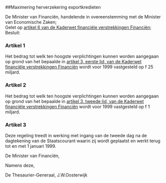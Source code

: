 <meta http-equiv='Content-Type' content='text/html; charset=utf-8' />

##Maximering herverzekering exportkredieten

De Minister van Financiën, handelende in overeenstemming met de Minister van Economische Zaken;  
Gelet op [artikel 6 van de Kaderwet financiële verstrekkingen Financiën](../../../../../wet/kaderwet/financiële/verstrekkingen/financiën/BWBR0007886/README.md);
Besluit:    

### Artikel  1  

Het bedrag tot welk ten hoogste verplichtingen kunnen worden aangegaan op grond van het bepaalde in [artikel 3, eerste lid, van de Kaderwet financiële verstrekkingen Financiën](../../../../../wet/kaderwet/financiële/verstrekkingen/financiën/BWBR0007886/README.md) wordt voor 1999 vastgesteld op f 25 miljard.  

### Artikel  2  

Het bedrag tot welk ten hoogste verplichtingen kunnen worden aangegaan op grond van het bepaalde in [artikel 3, tweede lid, van de Kaderwet financiële verstrekkingen Financiën](../../../../../wet/kaderwet/financiële/verstrekkingen/financiën/BWBR0007886/README.md) wordt voor 1999 vastgesteld op f 1 miljard.  

### Artikel  3  

Deze regeling treedt in werking met ingang van de tweede dag na de dagtekening van de Staatscourant waarin zij wordt geplaatst en werkt terug tot en met 1 januari 1999.  

De 
Minister van Financiën, 

Namens deze, 

De 
Thesaurier-Generaal,
J.W.Oosterwijk    
